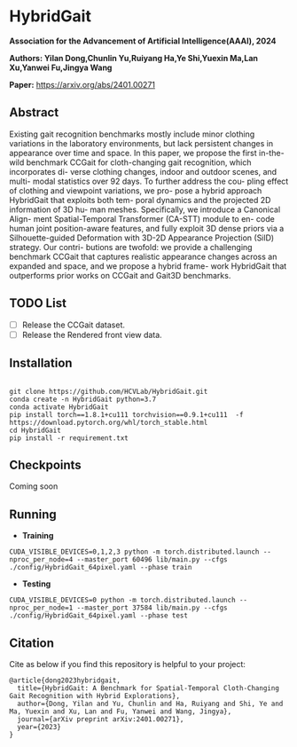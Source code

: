 # HybridGait

<!-- Project Page | Video | Paper | Data -->

<!-- ![Reconstructed Objects](path_to_images) -->

**Association for the Advancement of Artificial Intelligence(AAAI), 2024**

**Authors: Yilan Dong,Chunlin Yu,Ruiyang Ha,Ye Shi,Yuexin Ma,Lan Xu,Yanwei Fu,Jingya Wang**

**Paper:** https://arxiv.org/abs/2401.00271

<!-- Conference: AAAI 2024 -->

<!-- This is the official repo for the implementation of HybridGait: A Benchmark for Spatial-Temporal Cloth-Changing Gait Recognition with Hybrid Explorations -->

<!-- ## Updates

- 2023/06/19: The hand tracking code is released here: [EasyMocap](link_to_EasyMocap)
- 2023/02/13: For people who do not want to run hand tracking, we provide the processed hand tracking results: [HOD_S1_HT](link) and [HOD_D1_HT](link).  -->

## Abstract
Existing gait recognition benchmarks mostly include minor clothing variations in the laboratory environments, but lack persistent changes in appearance over time and space. In this paper, we propose the first in-the-wild benchmark CCGait for cloth-changing gait recognition, which incorporates di- verse clothing changes, indoor and outdoor scenes, and multi- modal statistics over 92 days. To further address the cou- pling effect of clothing and viewpoint variations, we pro- pose a hybrid approach HybridGait that exploits both tem- poral dynamics and the projected 2D information of 3D hu- man meshes. Specifically, we introduce a Canonical Align- ment Spatial-Temporal Transformer (CA-STT) module to en- code human joint position-aware features, and fully exploit 3D dense priors via a Silhouette-guided Deformation with 3D-2D Appearance Projection (SilD) strategy. Our contri- butions are twofold: we provide a challenging benchmark CCGait that captures realistic appearance changes across an expanded and space, and we propose a hybrid frame- work HybridGait that outperforms prior works on CCGait and Gait3D benchmarks.

## TODO List

- [ ] Release the CCGait dataset.
- [ ] Release the Rendered front view data.

## Installation

<!-- ### Set up the environment -->
```shell

git clone https://github.com/HCVLab/HybridGait.git
conda create -n HybridGait python=3.7
conda activate HybridGait
pip install torch==1.8.1+cu111 torchvision==0.9.1+cu111  -f https://download.pytorch.org/whl/torch_stable.html
cd HybridGait
pip install -r requirement.txt

```

## Checkpoints
Coming soon

## Running

- **Training**
```shell
CUDA_VISIBLE_DEVICES=0,1,2,3 python -m torch.distributed.launch --nproc_per_node=4 --master_port 60496 lib/main.py --cfgs ./config/HybridGait_64pixel.yaml --phase train
```

- **Testing**
```shell
CUDA_VISIBLE_DEVICES=0 python -m torch.distributed.launch --nproc_per_node=1 --master_port 37584 lib/main.py --cfgs ./config/HybridGait_64pixel.yaml --phase test
```


## Citation

Cite as below if you find this repository is helpful to your project:

```
@article{dong2023hybridgait,
  title={HybridGait: A Benchmark for Spatial-Temporal Cloth-Changing Gait Recognition with Hybrid Explorations},
  author={Dong, Yilan and Yu, Chunlin and Ha, Ruiyang and Shi, Ye and Ma, Yuexin and Xu, Lan and Fu, Yanwei and Wang, Jingya},
  journal={arXiv preprint arXiv:2401.00271},
  year={2023}
}
```